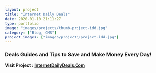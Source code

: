 ```yaml
---
layout: project
title: "Internet Daily Deals"
date: 2020-01-10 21:11:27
type: portfolio
image: "images/projects/thumb-project-idd.jpg"
category: ["Blog, CMS"]
project_images: ["images/projects/project-idd.jpg"]
---
```



### Deals Guides and Tips to Save and Make Money Every Day!

**Visit Project : [InternetDailyDeals.Com](https://www.internetdailydeals.com/)**
